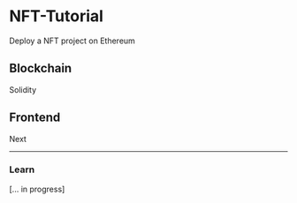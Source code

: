 # NFT-Tutorial 

Deploy a NFT project on Ethereum

## Blockchain
Solidity

## Frontend
Next

---

### Learn
[... in progress]